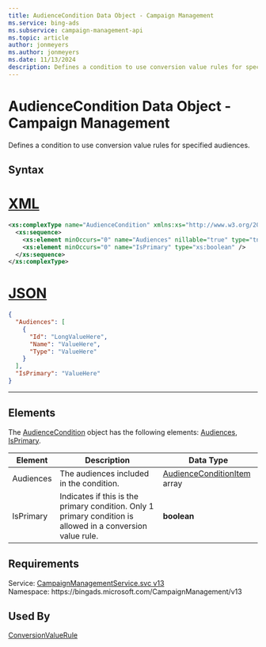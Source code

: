 ```yaml
---
title: AudienceCondition Data Object - Campaign Management
ms.service: bing-ads
ms.subservice: campaign-management-api
ms.topic: article
author: jonmeyers
ms.author: jonmeyers
ms.date: 11/13/2024
description: Defines a condition to use conversion value rules for specified audiences.
---
```

# AudienceCondition Data Object - Campaign Management
Defines a condition to use conversion value rules for specified audiences.

## Syntax

# [XML](#tab/xml)

```xml
<xs:complexType name="AudienceCondition" xmlns:xs="http://www.w3.org/2001/XMLSchema">
  <xs:sequence>
    <xs:element minOccurs="0" name="Audiences" nillable="true" type="tns:ArrayOfAudienceConditionItem" />
    <xs:element minOccurs="0" name="IsPrimary" type="xs:boolean" />
  </xs:sequence>
</xs:complexType>
```

# [JSON](#tab/json)

```json
{
  "Audiences": [
    {
      "Id": "LongValueHere",
      "Name": "ValueHere",
      "Type": "ValueHere"
    }
  ],
  "IsPrimary": "ValueHere"
}
```

-----

## <a name="elements"></a>Elements

The [AudienceCondition](audiencecondition.md) object has the following elements: [Audiences](#audiences), [IsPrimary](#isprimary).

|Element|Description|Data Type|
|-----------|---------------|-------------|
|<a name="audiences"></a>Audiences|The audiences included in the condition.|[AudienceConditionItem](audienceconditionitem.md) array|
|<a name="isprimary"></a>IsPrimary|Indicates if this is the primary condition. Only 1 primary condition is allowed in a conversion value rule.|**boolean**|

## Requirements
Service: [CampaignManagementService.svc v13](https://campaign.api.bingads.microsoft.com/Api/Advertiser/CampaignManagement/v13/CampaignManagementService.svc)  
Namespace: https\://bingads.microsoft.com/CampaignManagement/v13  

## Used By
[ConversionValueRule](conversionvaluerule.md)  
